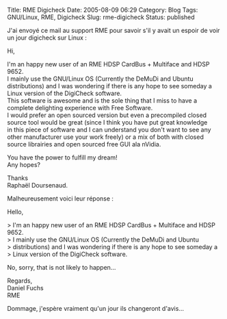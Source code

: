 Title: RME Digicheck
Date: 2005-08-09 06:29
Category: Blog
Tags: GNU/Linux, RME, Digicheck
Slug: rme-digicheck
Status: published

J'ai envoyé ce mail au support RME pour savoir s'il y avait un espoir de
voir un jour digicheck sur Linux :

Hi,

I'm an happy new user of an RME HDSP CardBus + Multiface and HDSP 9652.  
I mainly use the GNU/Linux OS (Currently the DeMuDi and Ubuntu  
distributions) and I was wondering if there is any hope to see someday
a  
Linux version of the DigiCheck software.  
This software is awesome and is the sole thing that I miss to have a  
complete delighting experience with Free Software.  
I would prefer an open sourced version but even a precompiled closed  
source tool would be great (since I think you have put great knowledge  
in this piece of software and I can understand you don't want to see
any  
other manufacturer use your work freely) or a mix of both with closed  
source librairies and open sourced free GUI ala nVidia.

You have the power to fulfill my dream!  
Any hopes?

Thanks  
Raphaël Doursenaud.

Malheureusement voici leur réponse :

Hello,

&gt; I'm an happy new user of an RME HDSP CardBus + Multiface and HDSP
9652.  
&gt; I mainly use the GNU/Linux OS (Currently the DeMuDi and Ubuntu  
&gt; distributions) and I was wondering if there is any hope to see
someday a  
&gt; Linux version of the DigiCheck software.

No, sorry, that is not likely to happen...

Regards,  
Daniel Fuchs  
RME

Dommage, j'espère vraiment qu'un jour ils changeront d'avis...
